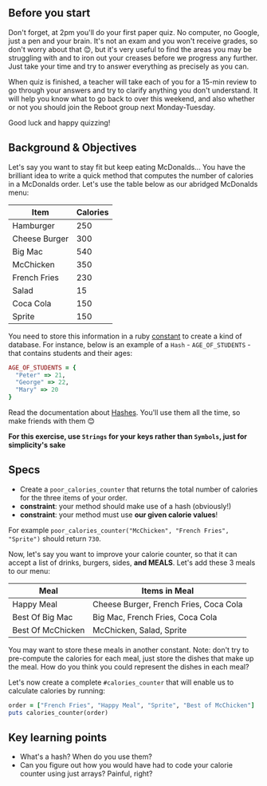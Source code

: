 ## Before you start

Don't forget, at 2pm you'll do your first paper quiz. No computer, no Google, just a pen and your brain. It's not an exam and you won't receive grades, so don't worry about that 😊, but it's very useful to find the areas you may be struggling with and to iron out your creases before we progress any further. Just take your time and try to answer everything as precisely as you can.

When quiz is finished, a teacher will take each of you for a 15-min review to go through your answers and try to clarify anything you don't understand. It will help you know what to go back to over this weekend, and also whether or not you should join the Reboot group next Monday-Tuesday.

Good luck and happy quizzing!


## Background & Objectives

Let's say you want to stay fit but keep eating McDonalds... You have the brilliant idea to write a quick method that computes the number of calories in a McDonalds order. Let's use the table below as our abridged McDonalds menu:

<table class="table">
  <thead>
    <tr>
      <th>Item</th>
      <th>Calories</th>
    </tr>
  </thead>
  <tbody>
    <tr>
      <td>Hamburger</td>
      <td>250</td>
    </tr>
    <tr>
      <td>Cheese Burger</td>
      <td>300</td>
    </tr>
    <tr>
      <td>Big Mac</td>
      <td>540</td>
    </tr>
    <tr>
      <td>McChicken</td>
      <td>350</td>
    </tr>
    <tr>
      <td>French Fries</td>
      <td>230</td>
    </tr>
    <tr>
      <td>Salad</td>
      <td>15</td>
    </tr>
    <tr>
      <td>Coca Cola</td>
      <td>150</td>
    </tr>
    <tr>
      <td>Sprite</td>
      <td>150</td>
    </tr>
  </tbody>
</table>

You need to store this information in a ruby [constant](http://en.wikibooks.org/wiki/Ruby_Programming/Syntax/Variables_and_Constants#Constants) to create a kind of database.
For instance, below is an example of a `Hash` - `AGE_OF_STUDENTS` - that contains students and their ages:

```ruby
AGE_OF_STUDENTS = {
  "Peter" => 21,
  "George" => 22,
  "Mary" => 20
}
```

Read the documentation about [Hashes](https://ruby-doc.org/core-2.3.4/Hash.html).
You'll use them all the time, so make friends with them 😊

**For this exercise, use `Strings` for your keys rather than `Symbols`, just for simplicity's sake**

## Specs

- Create a `poor_calories_counter` that returns the total number of calories for the three items of your order.
- **constraint**: your method should make use of a hash (obviously!)
- **constraint**: your method must use **our given calorie values**!

For example `poor_calories_counter("McChicken", "French Fries", "Sprite")` should return `730`.

Now, let's say you want to improve your calorie counter, so that it can accept a list of drinks, burgers, sides, **and MEALS**. Let's add these 3 meals to our menu:

<table class="table">
  <thead>
    <tr>
      <th>Meal</th>
      <th>Items in Meal</th>
    </tr>
  </thead>
  <tbody>
    <tr>
      <td>Happy Meal</td>
      <td>Cheese Burger, French Fries, Coca Cola</td>
    </tr>
    <tr>
      <td>Best Of Big Mac</td>
      <td>Big Mac, French Fries, Coca Cola</td>
    </tr>
    <tr>
      <td>Best Of McChicken</td>
      <td>McChicken, Salad, Sprite</td>
    </tr>
  </tbody>
</table>

You may want to store these meals in another constant. Note: don't try to pre-compute the calories for each meal,
just store the dishes that make up the meal. How do you think you could represent the dishes in each meal?

Let's now create a complete `#calories_counter` that will enable us to calculate calories by running:

```ruby
order = ["French Fries", "Happy Meal", "Sprite", "Best of McChicken"]
puts calories_counter(order)
```

## Key learning points

- What's a hash? When do you use them?
- Can you figure out how you would have had to code your calorie counter using just arrays? Painful, right?
